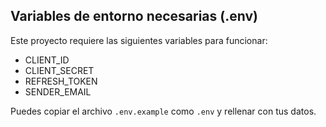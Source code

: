 ## Variables de entorno necesarias (.env)

Este proyecto requiere las siguientes variables para funcionar:

- CLIENT_ID
- CLIENT_SECRET
- REFRESH_TOKEN
- SENDER_EMAIL

Puedes copiar el archivo `.env.example` como `.env` y rellenar con tus datos.
